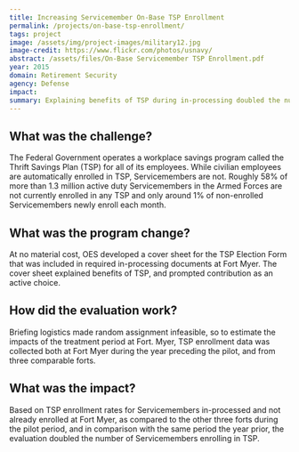 ```yaml
---
title: Increasing Servicemember On-Base TSP Enrollment
permalink: /projects/on-base-tsp-enrollment/
tags: project
image: /assets/img/project-images/military12.jpg
image-credit: https://www.flickr.com/photos/usnavy/
abstract: /assets/files/On-Base Servicemember TSP Enrollment.pdf
year: 2015
domain: Retirement Security
agency: Defense
impact:
summary: Explaining benefits of TSP during in-processing doubled the number of Servicemembers enrolling.
---
```

## What was the challenge?

The Federal Government operates a workplace savings program called the Thrift Savings Plan (TSP) for all of its employees. While civilian employees are automatically enrolled in TSP, Servicemembers are not. Roughly 58% of more than 1.3 million active duty Servicemembers in the Armed Forces are not currently enrolled in any TSP and only around 1% of non-enrolled Servicemembers newly enroll each month.

## What was the program change?

At no material cost, OES developed a cover sheet for the TSP Election Form that was included in required in-processing documents  at Fort Myer. The cover sheet explained benefits of TSP, and  prompted contribution as an active choice.

## How did the evaluation work?

Briefing logistics made random assignment infeasible, so to estimate the impacts of the treatment period at Fort. Myer, TSP enrollment  data was collected both at Fort Myer during the year preceding the pilot, and from three comparable forts.

## What was the impact?

Based on TSP enrollment rates for Servicemembers in-processed and not already enrolled at Fort Myer, as compared to the other three forts during the pilot period, and in comparison with the same period the year prior, the evaluation doubled the number of Servicemembers enrolling in TSP.
